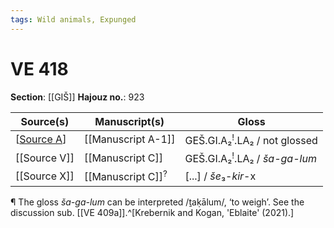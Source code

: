 ```yaml
---
tags: Wild animals, Expunged
---
```


# VE 418

**Section**: [[GIŠ]]
**Hajouz no.**: 923

|                   Source(s)                    | Manuscript(s) |                   Gloss                    |
| ------------------------------------------- | ---------- | ------------------------------------------ |
| [[Source A]]                                    | [[Manuscript A-1]]          | GEŠ.GI.A₂<sup>!</sup>.LA₂ \/ not glossed |
| [[Source V]]                                    | [[Manuscript C]]          | GEŠ.GI.A₂<sup>!</sup>.LA₂ \/ *ša-ga-lum* |
| [[Source X]]                                    | [[Manuscript C]]<sup>?</sup>          | [...] \/ *še*₃-*kir*-x |

¶ The gloss *ša-ga-lum* can be interpreted /ṯaḳālum/, ‘to weigh’. See the discussion sub. [[VE 409a]].^[Krebernik and Kogan, 'Eblaite' (2021).]

[//begin]: # "Autogenerated link references for markdown compatibility"
[Source A]: <Source A> "Source A"
[//end]: # "Autogenerated link references"